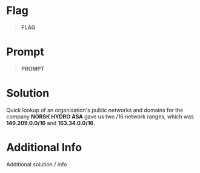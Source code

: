 # Flag

> **FLAG**

# Prompt

> **PROMPT**

# Solution

Quick lookup of an organisation's public networks and domains for the company **NORSK HYDRO ASA** gave us two /16 network ranges, which was **149.209.0.0/16** and **163.34.0.0/16**.

# Additional Info

Additional solution / info